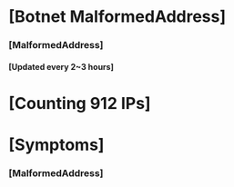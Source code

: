 # [Botnet MalformedAddress]
### [MalformedAddress]
#### [Updated every 2~3 hours]

# [Counting 912 IPs]

# [Symptoms] 
###   [MalformedAddress]
